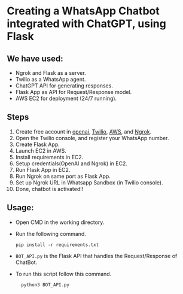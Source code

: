 # Creating a WhatsApp Chatbot integrated with ChatGPT, using Flask

## We have used:
- Ngrok and Flask as a server.
- Twilio as a WhatsApp agent.
- ChatGPT API for generating responses.
- Flask App as API for Request/Response model.
- AWS EC2 for deployment (24/7 running). 

## Steps
1. Create free account in [openai](https://platform.openai.com/account/api-keys), [Twilio](https://console.twilio.com/), [AWS](https://console.aws.amazon.com/), and [Ngrok](https://dashboard.ngrok.com/).
2. Open the Twilio console, and register your WhatsApp number. 
3. Create Flask App.
4. Launch EC2 in AWS.
5. Install requirements in EC2.
6. Setup credentials(OpenAI and Ngrok) in EC2.
7. Run Flask App in EC2.
8. Run Ngrok on same port as Flask App. 
9. Set up Ngrok URL in Whatsapp Sandbox (in Twilio console).
10. Done, chatbot is activated!!

## Usage:
- Open CMD in the working directory.
- Run the following command.

  ```
  pip install -r requirements.txt
  ```
- `BOT_API.py` is the Flask API that handles the Request/Response of ChatBot.
- To run this script follow this command.
  ``` 
    python3 BOT_API.py
